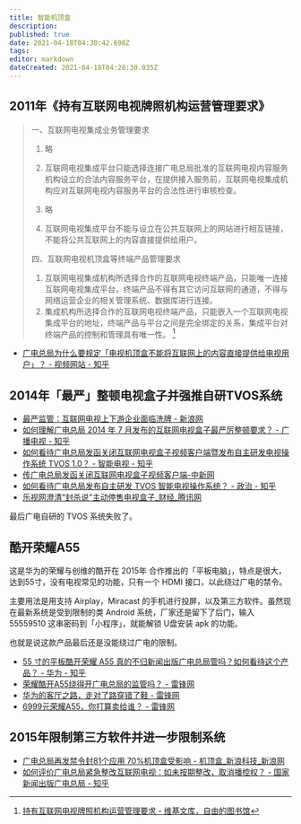 ```yaml
---
title: 智能机顶盒
description: 
published: true
date: 2021-04-18T04:30:42.698Z
tags:
editor: markdown
dateCreated: 2021-04-18T04:28:30.035Z
---
```


## 2011年《持有互联网电视牌照机构运营管理要求》

> 一、互联网电视集成业务管理要求
>
>1. 略
>
>2. 互联网电视集成平台只能选择连接广电总局批准的互联网电视内容服务机构设立的合法内容服务平台，在提供接入服务前，互联网电视集成机构应对互联网电视内容服务平台的合法性进行审核检查。
>
> 3. 略
>
> 4. 互联网电视集成平台不能与设立在公共互联网上的网站进行相互链接，不能将公共互联网上的内容直接提供给用户。 
>
> 四、互联网电视机顶盒等终端产品管理要求 
>
> 1. 互联网电视集成机构所选择合作的互联网电视终端产品，只能唯一连接互联网电视集成平台，终端产品不得有其它访问互联网的通道，不得与网络运营企业的相关管理系统、数据库进行连接。
> 2. 集成机构所选择合作的互联网电视终端产品，只能嵌入一个互联网电视集成平台的地址，终端产品与平台之间是完全绑定的关系，集成平台对终端产品的控制和管理具有唯一性。 [^sbgd]

[^sbgd]: [持有互联网电视牌照机构运营管理要求 - 维基文库，自由的图书馆](https://zh.wikisource.org/zh-hans/持有互联网电视牌照机构运营管理要求)

+ [广电总局为什么要规定「电视机顶盒不能将互联网上的内容直接提供给电视用户」？ - 视频网站 - 知乎](https://web.archive.org/web/20170309032003/https://www.zhihu.com/question/20614886)

## 2014年「最严」整顿电视盒子并强推自研TVOS系统

+ [最严监管：互联网电视上下游企业面临洗牌 - 新浪网](https://archive.is/pMX6W "https://tech.sina.com.cn/e/2014-07-17/09029498933.shtml")
+ [如何理解广电总局 2014 年 7 月发布的互联网电视盒子最严厉整顿要求？ - 广播电视 - 知乎](https://web.archive.org/web/20161224213205/https://www.zhihu.com/question/24494313)
+ [如何看待广电总局发函关闭互联网电视盒子视频客户端暨发布自主研发电视操作系统 TVOS 1.0？ - 智能电视 - 知乎](https://web.archive.org/web/20170308030606/https://www.zhihu.com/question/24254306)
+ [传广电总局发函关闭互联网电视盒子视频客户端-中新网](https://web.archive.org/web/20140701201033/http://www.chinanews.com/gn/2014/06-24/6313810.shtml)
+ [如何看待广电总局发布自主研发 TVOS 智能电视操作系统？ - 政治 - 知乎](https://web.archive.org/web/20170309032257/https://www.zhihu.com/question/24280425)
+ [乐视网澄清“封杀说”主动停售电视盒子_财经_腾讯网](https://archive.is/HzKeV "https://finance.qq.com/a/20140718/008959.htm")

最后广电自研的 TVOS 系统失败了。

<!--
[广电总局是否拖了中国影视行业的后腿？ - 电影 - 知乎](https://web.archive.org/web/20170307070827/https://www.zhihu.com/question/24743365)
[如何看待广电发文禁止「人艰不拆」等网络热词？ - 文化 - 知乎](https://web.archive.org/web/20150215095059/http://www.zhihu.com/question/26818047)
[如何看待广电发文禁止电视节目使用「人艰不拆」等网络热词？ - 知乎用户的回答 - 知乎](https://web.archive.org/web/20150715200745/http://www.zhihu.com/question/26818047/answer/34335169)
-->

## 酷开荣耀A55

这是华为的荣耀与创维的酷开在 2015年 合作推出的「平板电脑」，特点是很大，达到55寸，没有电视常见的功能，只有一个 HDMI 接口，以此绕过广电的禁令。

主要用法是用支持 Airplay，Miracast 的手机进行投屏，以及第三方软件。虽然现在最新系统是受到限制的类 Android 系统，厂家还是留下了后门，输入 55559510 这串密码到「小程序」，就能解锁 U盘安装 apk 的功能。

也就是说这款产品最后还是没能绕过广电的限制。

+ [55 寸的平板酷开荣耀 A55 真的不归新闻出版广电总局管吗？如何看待这个产品？ - 华为 - 知乎](https://web.archive.org/web/20150601010622/http://www.zhihu.com/question/26022363)
+ [荣耀酷开A55绕得开广电总局的监管吗？ - 雷锋网](https://web.archive.org/web/20200930193015/https://www.leiphone.com/news/201410/56deI8Tv0Z6vbft3.html)
+ [华为的客厅之路，走对了路穿错了鞋 - 雷锋网](https://web.archive.org/web/20141016053028/http://www.leiphone.com/news/201410/i3Ipxn3z0imghIcA.html)
+ [6999元荣耀A55，你打算卖给谁？ - 雷锋网](https://web.archive.org/web/20141017031433/http://www.leiphone.com/news/201410/m2E1xnh5xhXFsLJz.html)

## 2015年限制第三方软件并进一步限制系统

+ [广电总局再发禁令封81个应用 70%机顶盒受影响 - 机顶盒_新浪科技_新浪网](https://web.archive.org/web/20171112091859/http://tech.sina.com.cn/i/2015-11-17/doc-ifxksqis4893917.shtml)
+ [如何评价广电总局紧急整改互联网电视：如未按期整改，取消播控权？ - 国家新闻出版广电总局 - 知乎](https://web.archive.org/web/20150711113658/http://www.zhihu.com/question/32010278)
